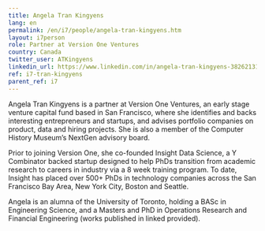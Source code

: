 ```yaml
---
title: Angela Tran Kingyens
lang: en
permalink: /en/i7/people/angela-tran-kingyens.htm
layout: i7person
role: Partner at Version One Ventures
country: Canada
twitter_user: ATKingyens
linkedin_url: https://www.linkedin.com/in/angela-tran-kingyens-38262131
ref: i7-tran-kingyens
parent_ref: i7
---
```

Angela Tran Kingyens is a partner at Version One Ventures, an early stage venture capital fund based in San Francisco, where she identifies and backs interesting entrepreneurs and startups, and advises portfolio companies on product, data and hiring projects. She is also a member of the Computer History Museum’s NextGen advisory board. 

Prior to joining Version One, she co-founded Insight Data Science, a Y Combinator backed startup designed to help PhDs transition from academic research to careers in industry via a 8 week training program. To date, Insight has placed over 500+ PhDs in technology companies across the San Francisco Bay Area, New York City, Boston and Seattle.

Angela is an alumna of the University of Toronto, holding a BASc in Engineering Science, and a Masters and PhD in Operations Research and Financial Engineering (works published in linked provided).